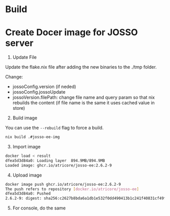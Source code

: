# Build

# Create Docer image for JOSSO server

1. Update File

Update the flake.nix file after adding the new binaries to the ./tmp folder.

Change:
- jossoConfig.version (if neded)
- jossoConfig.jossoUpdate
- jossoVersion.filePath: change file name and query param so that nix rebuilds the content (if file name is the same it uses cached value in store)

2. Build image

You can use the `--rebuild` flag to force a build.

``` sh
nix build .#josso-ee-img
```

3. Import image

``` sh
docker load < result
dfea5d3d84a0: Loading layer  894.9MB/894.9MB
Loaded image: ghcr.io/atricore/josso-ee:2.6.2-9
```

4. Upload image
``` sh
docker image push ghcr.io/atricore/josso-ee:2.6.2-9
The push refers to repository [docker.io/atricore/josso-ee]
dfea5d3d84a0: Pushed
2.6.2-9: digest: sha256:c2627b8bda6a1db1e532f0dd490413b1c241f40831cf49f90db987b7371a3bef size: 529
```

5. For console, do the same
